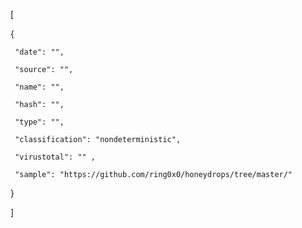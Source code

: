 [ 

{ 

	 "date": "",

	 "source": "",

	 "name": "",

	 "hash": "",

	 "type": "",

	 "classification": "nondeterministic",

	 "virustotal": "" ,

	 "sample": "https://github.com/ring0x0/honeydrops/tree/master/"

}

]

